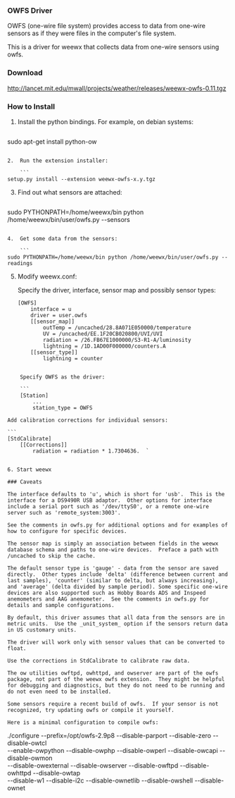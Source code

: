 ### OWFS Driver

OWFS (one-wire file system) provides access to data from one-wire sensors as if they were files in the computer's file system.

This is a driver for weewx that collects data from one-wire sensors using owfs.

### Download

http://lancet.mit.edu/mwall/projects/weather/releases/weewx-owfs-0.11.tgz

### How to Install

1.  Install the python bindings.  For example, on debian systems:

    ```
sudo apt-get install python-ow
```

2.  Run the extension installer:

    ```
setup.py install --extension weewx-owfs-x.y.tgz
```

3.  Find out what sensors are attached:

    ```
sudo PYTHONPATH=/home/weewx/bin python /home/weewx/bin/user/owfs.py --sensors
```

4.  Get some data from the sensors:

    ```
sudo PYTHONPATH=/home/weewx/bin python /home/weewx/bin/user/owfs.py --readings
```

5.  Modify weewx.conf:

    Specify the driver, interface, sensor map and possibly sensor types:

    ```
    [OWFS]
        interface = u
        driver = user.owfs
        [[sensor_map]]
            outTemp = /uncached/28.8A071E050000/temperature
            UV = /uncached/EE.1F20CB020800/UVI/UVI
            radiation = /26.FB67E1000000/S3-R1-A/luminosity
            lightning = /1D.1AD00F000000/counters.A
        [[sensor_type]]
            lightning = counter
```

    Specify OWFS as the driver:

    ```
    [Station]
        ...
        station_type = OWFS
```

    Add calibration corrections for individual sensors:

    ```
    [StdCalibrate]
        [[Corrections]]
            radiation = radiation * 1.7304636.  `
```

6. Start weewx

### Caveats

The interface defaults to 'u', which is short for 'usb'.  This is the interface for a DS9490R USB adaptor.  Other options for interface include a serial port such as '/dev/ttyS0', or a remote one-wire server such as 'remote_system:3003'.

See the comments in owfs.py for additional options and for examples of how to configure for specific devices.

The sensor map is simply an association between fields in the weewx database schema and paths to one-wire devices.  Preface a path with /uncached to skip the cache.

The default sensor type is 'gauge' - data from the sensor are saved directly.  Other types include 'delta' (difference between current and last samples), 'counter' (similar to delta, but always increasing), and 'average' (delta divided by sample period). Some specific one-wire devices are also supported such as Hobby Boards ADS and Inspeed anemometers and AAG anemometer.  See the comments in owfs.py for details and sample configurations.

By default, this driver assumes that all data from the sensors are in metric units.  Use the _unit_system_ option if the sensors return data in US customary units.

The driver will work only with sensor values that can be converted to float.

Use the corrections in StdCalibrate to calibrate raw data.

The ow utilities owftpd, owhttpd, and owserver are part of the owfs package, not part of the weewx owfs extension.  They might be helpful for debugging and diagnostics, but they do not need to be running and do not even need to be installed.

Some sensors require a recent build of owfs.  If your sensor is not recognized, try updating owfs or compile it yourself.

Here is a minimal configuration to compile owfs:

```
./configure --prefix=/opt/owfs-2.9p8 --disable-parport --disable-zero --disable-owtcl \
--enable-owpython --disable-owphp --disable-owperl --disable-owcapi --disable-owmon \
--disable-owexternal --disable-owserver --disable-owftpd --disable-owhttpd --disable-owtap \
--disable-w1 --disable-i2c --disable-ownetlib --disable-owshell --disable-ownet
```